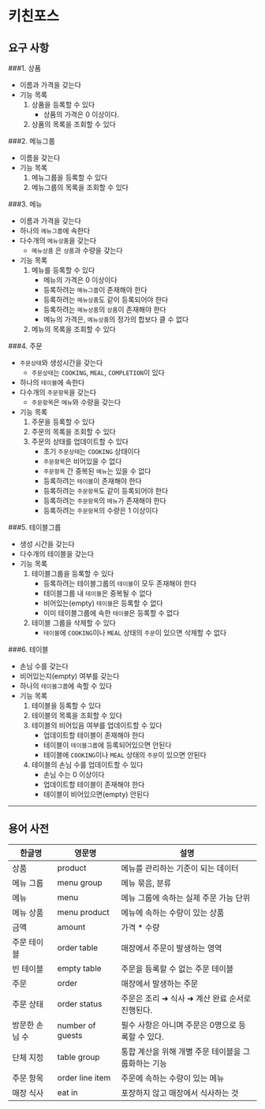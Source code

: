 # 키친포스

## 요구 사항

###1. 상품
- 이름과 가격을 갖는다
- 기능 목록
   1. 상품을 등록할 수 있다
      - 상품의 가격은 0 이상이다.
   2. 상품의 목록을 조회할 수 있다

###2. 메뉴그룹
- 이름을 갖는다
- 기능 목록
   1. 메뉴그룹을 등록할 수 있다
   2. 메뉴그룹의 목록을 조회할 수 있다

###3. 메뉴
- 이름과 가격을 갖는다
- 하나의 `메뉴그룹`에 속한다
- 다수개의 `메뉴상품`을 갖는다
   - `메뉴상품` 은 `상품`과 수량을 갖는다
- 기능 목록
   1. 메뉴를 등록할 수 있다
      - 메뉴의 가격은 0 이상이다
      - 등록하려는 `메뉴그룹`이 존재해야 한다
      - 등록하려는 `메뉴상품`도 같이 등록되어야 한다
      - 등록하려는 `메뉴상품`의 `상품`이 존재해야 한다
      - 메뉴의 가격은, `메뉴상품`의 정가의 합보다 클 수 없다
   2. 메뉴의 목록을 조회할 수 있다

###4. 주문
- `주문상태`와 생성시간을 갖는다
   - `주문상태`는 `COOKING`, `MEAL`, `COMPLETION`이 있다
- 하나의 `테이블`에 속한다
- 다수개의 `주문항목`을 갖는다
   - `주문항목`은 `메뉴`와 수량을 갖는다
- 기능 목록
   1. 주문을 등록할 수 있다
   2. 주문의 목록을 조회할 수 있다
   3. 주문의 상태를 업데이트할 수 있다
      - 초기 `주문상태`는 `COOKING` 상태이다
      - `주문항목`은 비어있을 수 없다
      - `주문항목` 간 중복된 `메뉴`는 있을 수 없다
      - 등록하려는 `테이블`이 존재해야 한다
      - 등록하려는 `주문항목`도 같이 등록되어야 한다
      - 등록하려는 `주문항목`의 `메뉴`가 존재해야 한다
      - 등록하려는 `주문항목`의 수량은 1 이상이다

###5. 테이블그룹
- 생성 시간을 갖는다
- 다수개의 테이블을 갖는다
- 기능 목록
   1. 테이블그룹을 등록할 수 있다
      - 등록하려는 테이블그룹의 `테이블`이 모두 존재해야 한다
      - 테이블그룹 내 `테이블`은 중복될 수 없다
      - 비어있는(empty) `테이블`은 등록할 수 없다
      - 이미 테이블그룹에 속한 `테이블`은 등록할 수 없다
   2. 테이블 그룹을 삭제할 수 있다
      - `테이블`에 `COOKING`이나 `MEAL` 상태의 `주문`이 있으면 삭제할 수 없다

###6. 테이블
- 손님 수를 갖는다
- 비어있는지(empty) 여부를 갖는다
- 하나의 `테이블그룹`에 속할 수 있다
- 기능 목록
   1. 테이블을 등록할 수 있다
   2. 테이블의 목록을 조회할 수 있다
   3. 테이블의 비어있음 여부를 업데이트할 수 있다
      - 업데이트할 테이블이 존재해야 한다
      - 테이블이 `테이블그룹`에 등록되어있으면 안된다
      - 테이블에 `COOKING`이나 `MEAL` 상태의 `주문`이 있으면 안된다
   4. 테이블의 손님 수를 업데이트할 수 있다
      - 손님 수는 0 이상이다
      - 업데이트할 테이블이 존재해야 한다
      - 테이블이 비어있으면(empty) 안된다

-----

## 용어 사전

| 한글명 | 영문명 | 설명 |
| --- | --- | --- |
| 상품 | product | 메뉴를 관리하는 기준이 되는 데이터 |
| 메뉴 그룹 | menu group | 메뉴 묶음, 분류 |
| 메뉴 | menu | 메뉴 그룹에 속하는 실제 주문 가능 단위 |
| 메뉴 상품 | menu product | 메뉴에 속하는 수량이 있는 상품 |
| 금액 | amount | 가격 * 수량 |
| 주문 테이블 | order table | 매장에서 주문이 발생하는 영역 |
| 빈 테이블 | empty table | 주문을 등록할 수 없는 주문 테이블 |
| 주문 | order | 매장에서 발생하는 주문 |
| 주문 상태 | order status | 주문은 조리 ➜ 식사 ➜ 계산 완료 순서로 진행된다. |
| 방문한 손님 수 | number of guests | 필수 사항은 아니며 주문은 0명으로 등록할 수 있다. |
| 단체 지정 | table group | 통합 계산을 위해 개별 주문 테이블을 그룹화하는 기능 |
| 주문 항목 | order line item | 주문에 속하는 수량이 있는 메뉴 |
| 매장 식사 | eat in | 포장하지 않고 매장에서 식사하는 것 |